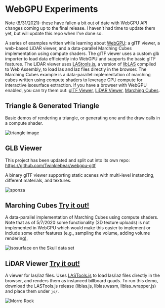 # WebGPU Experiments

Note (8/31/2021): these have fallen a bit out of date with WebGPU API changes coming up to
the final release. I haven't had time to update them yet, but will update this repo when
I've done so.

A series of examples written while learning about [WebGPU](https://gpuweb.github.io/gpuweb/):
a glTF viewer, a web-based LiDAR viewer, and a data-parallel Marching Cubes implementation using compute shaders.
The glTF viewer uses a custom glb importer to load data efficiently into WebGPU and supports
the basic glTF features. The LiDAR viewer uses [LAStools.js](https://github.com/Twinklebear/LAStools.js),
a version of [libLAS](https://github.com/LAStools/LAStools)
compiled to Web Assembly, to load las and laz files directly in the browser.
The Marching Cubes example is a data-parallel implementation of marching cubes
written using compute shaders to leverage GPU compute for interactive isosurface
extraction. If you have a browser with WebGPU enabled, you can try them out:
[glTF Viewer](https://www.willusher.io/webgpu-experiments/glb_viewer.html),
[LiDAR Viewer](https://www.willusher.io/webgpu-experiments/lidar_viewer.html),
[Marching Cubes](https://www.willusher.io/webgpu-experiments/marching_cubes.html).

## Triangle & Generated Triangle

Basic demos of rendering a triangle, or generating one and the draw calls in a compute shader.

![triangle image](https://i.imgur.com/qmiPZx8.png)

## GLB Viewer

This project has been updated and split out into its own repo: https://github.com/Twinklebear/webgpu-gltf

A binary glTF viewer supporting static scenes with multi-level instancing, different materials, and textures.

![sponza](https://i.imgur.com/GQBJC92.png)

## Marching Cubes [Try it out!](https://www.willusher.io/webgpu-experiments/marching_cubes.html)

A data-parallel implementation of Marching Cubes using compute shaders.
Note that as of 5/7/2020 some functionality (3D texture uploads) is not implemented in WebGPU
which would make this easier to implement or include some other features (e.g.,
sampling the volume, adding volume rendering),

![isosurface on the Skull data set](https://i.imgur.com/3XMumHL.png)

## LiDAR Viewer [Try it out!](https://www.willusher.io/webgpu-experiments/lidar_viewer.html)

A viewer for las/laz files. Uses [LASTools.js](https://github.com/Twinklebear/LAStools.js)
to load las/laz files directly in the browser, and renders them as instanced billboard quads.
To run this demo, download the LASTools.js release (liblas.js, liblas.wasm, liblas_wrapper.js)
and place them under `js/`.

![Morro Rock](https://i.imgur.com/j21k9Z9.png)

